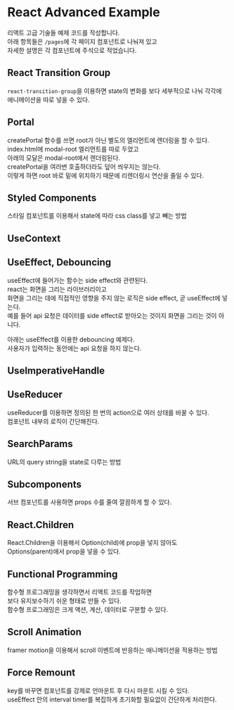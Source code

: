 # React Advanced Example

리액트 고급 기술들 예제 코드를 작성합니다.\
아래 항목들은 `/pages`에 각 페이지 컴포넌트로 나눠져 있고\
자세한 설명은 각 컴포넌트에 주석으로 적었습니다.

## React Transition Group

`react-transition-group`을 이용하면 state의 변화를 보다 세부적으로 나눠 각각에 애니메이션을 따로 넣을 수 있다.

## Portal

createPortal 함수를 쓰면 root가 아닌 별도의 엘리먼트에 렌더링을 할 수 있다.\
index.html에 modal-root 엘리먼트를 따로 두었고\
아래의 모달은 modal-root에서 렌더링된다.\
createPortal을 여러번 호출하더라도 덮어 씌우지는 않는다.\
이렇게 하면 root 바로 밑에 위치하기 때문에 리렌더링시 연산을 줄일 수 있다.

## Styled Components

스타일 컴포넌트를 이용해서 state에 따라 css class를 넣고 빼는 방법

## UseContext

## UseEffect, Debouncing

useEffect에 들어가는 함수는 side effect와 관련된다.\
react는 화면을 그리는 라이브러리이고\
화면을 그리는 데에 직접적인 영향을 주지 않는 로직은 side effect, 곧 useEffect에 넣는다.\
예를 들어 api 요청은 데이터를 side effect로 받아오는 것이지 화면을 그리는 것이 아니다.

아래는 useEffect를 이용한 debouncing 예제다.\
사용자가 입력하는 동안에는 api 요청을 하지 않는다.

## UseImperativeHandle

## UseReducer

useReducer를 이용하면 정의된 한 번의 action으로 여러 상태를 바꿀 수 있다.\
컴포넌트 내부의 로직이 간단해진다.

## SearchParams

URL의 query string을 state로 다루는 방법

## Subcomponents

서브 컴포넌트를 사용하면 props 수를 줄여 깔끔하게 할 수 있다.

## React.Children

React.Children을 이용해서 Option(child)에 prop을 넣지 않아도\
Options(parent)에서 prop을 넣을 수 있다.

## Functional Programming

함수형 프로그래밍을 생각하면서 리액트 코드를 작업하면\
보다 유지보수하기 쉬운 형태로 만들 수 있다.\
함수형 프로그래밍은 크게 액션, 계산, 데이터로 구분할 수 있다.

## Scroll Animation

framer motion을 이용해서 scroll 이벤트에 반응하는 애니메이션을 적용하는 방법

## Force Remount

key를 바꾸면 컴포넌트를 강제로 언마운트 후 다시 마운트 시킬 수 있다.\
useEffect 안의 interval timer를 복잡하게 초기화할 필요없이 간단하게 처리한다.